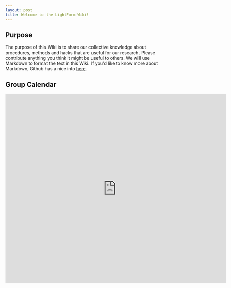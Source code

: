 ```yaml
---
layout: post
title: Welcome to the LightForm Wiki!
---
```


## Purpose

The purpose of this Wiki is to share our collective knowledge about procedures, methods and hacks that are useful for
our research. Please contribute anything you think it might be useful to others. We will use Markdown to format the text
in this Wiki. If you'd like to know more about Markdown, Github has a nice into
[here](https://guides.github.com/features/mastering-markdown/).

## Group Calendar

<div id="calendar-wrapper">
    <iframe
        src="https://calendar.google.com/calendar/embed?showNav=0&amp;showDate=0&amp;showPrint=0&amp;showTabs=0&amp;showCalendars=0&amp;showTz=0&amp;height=500&amp;wkst=2&amp;bgcolor=%23FFFFFF&amp;src=lightform.manchester%40gmail.com&amp;color=%236B3304&amp;ctz=Europe%2FLondon"
        style="border-width:0" width="700" height="600" frameborder="0" scrolling="no"></iframe>
</div>
